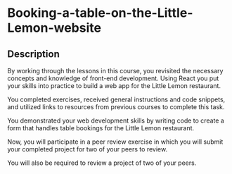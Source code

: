 # Booking-a-table-on-the-Little-Lemon-website

## Description
By working through the lessons in this course, you revisited the necessary concepts and knowledge of front-end development. Using React you put your skills into practice to build a web app for the Little Lemon restaurant.

You completed exercises, received general instructions and code snippets, and utilized links to resources from previous courses to complete this task.

You demonstrated your web development skills by writing code to create a form that handles table bookings for the Little Lemon restaurant.

Now, you will participate in a peer review exercise in which you will submit your completed project for two of your peers to review. 

You will also be required to review a project of two of your peers.
